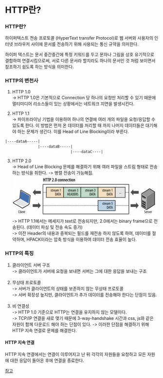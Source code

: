 # HTTP란?
### HTTP란?
하이퍼텍스트 전송 프로토콜 (HyperText transfer Protocol)로 웹 서버와 사용자의 인터넷 브라우저 사이에 문서를 전송하기 위해 사용되는 통신 규약을 의미한다. 

하이퍼 텍스트는 문서 중간중간에 특정 키워드를 두고 문자나 그림을 상호 유기적으로 결합하여 연결시킴으로써, 
서로 다른 문서라 할지라도 하나의 문서인 것 처럼 보이면서 참조하기 쉽도록 하는 방식을 의미한다. 

### HTTP의 변천사
1. HTTP 1.0 <br>
 -> HTTP 1.0은 기본적으로 Connection 당 하나의 요청만 처리할 수 있기 때문에 멀티미디어 리소스들이 있는 상황에서는 네트워크 지연을 발생시킨다.

2. HTTP 1.1 <br>
 -> 파이프라이닝 기법을 이용하여 하나의 연결에 여러 개의 파일을 요청/응답할 수 있도록 한다. 이 방법은 먼저 온 데이터를 처리할 때 까지 나머지 데이터들은 대기해야 하는 문제가 생긴다.
이를 Head of Line Blocking이라 부른다.
~~~xml
|----dataA-----|
               |----dataB-----|
                              |----dataC----|
~~~

3. HTTP 2.0 <br>
 -> Head of Line Blocking 문제를 해결하기 위해 여러 파일을 스트림 형태로 전송하는 방식을 취한다. -> 병렬 전송이 가능해짐. <br>
<img src="../../../images/network/http2.0.png" width=500> <br>
 -> HTTP 1.1에서는 메세지가 text로 전송되지만, 2.0에서는 binary frame으로 전송된다. (데이터 파싱 및 전송 속도 증가) <br>
 -> 이전 Header의 내용과 중복되는 필드를 재전송 하지 않도록 하여, 데이터를 절약하며, HPACK이라는 압축 방식을 이용하여 데이터 전송 효율이 높다.

### HTTP의 특징 
1. 클라이언트 서버 구조 <br>
 -> 클라이언트가 서버에 요청을 보내면 서버는 그에 대한 응답을 보내는 구조 <br> <br>
2. 무상태 프로토콜 <br>
 -> 서버가 클라이언트의 상태를 보존하지 않는 무상태 프로토콜 <br>
 -> 서버 확장성 높지만, 클라이언트가 추가 데이터를 전송해야 한다는 단점이 있음. <br><br>
3. 비 연결성<br>
 -> HTTP 1.0 기준으로 HTTP는 연결을 유지하지 않는 모델이다. <br>
 -> TCP/IP 연결을 새로 맺기 때문에 3-way-handshake 시간과 css, js와 같은 자원이 함께 다운로드 해야 하는 단점이 있다.
 -> 이러한 단점을 해결하기 위해 HTTP 지속 연결로 문제를 해결한다. 

#### HTTP 지속 연결
HTTP 지속 연결에서는 연결이 이루어지고 난 뒤 각각의 자원들을 요청하고 모든 자원에 대한 응답이 돌아온 후에 연결을 종료한다. 


[참고](https://hanamon.kr/%EB%84%A4%ED%8A%B8%EC%9B%8C%ED%81%AC-http-http%EB%9E%80-%ED%8A%B9%EC%A7%95-%EB%AC%B4%EC%83%81%ED%83%9C-%EB%B9%84%EC%97%B0%EA%B2%B0%EC%84%B1/)





